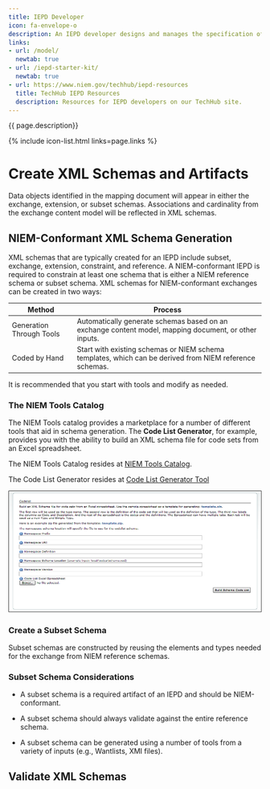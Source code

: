 ```yaml
---
title: IEPD Developer
icon: fa-envelope-o
description: An IEPD developer designs and manages the specification of an information exchange.
links:
- url: /model/
  newtab: true
- url: /iepd-starter-kit/
  newtab: true
- url: https://www.niem.gov/techhub/iepd-resources
  title: TechHub IEPD Resources
  description: Resources for IEPD developers on our TechHub site.
---
```


{{ page.description}}

{% include icon-list.html links=page.links %}

# Create XML Schemas and Artifacts

Data objects identified in the mapping document will appear in either the exchange, extension, or subset schemas. Associations and cardinality from the exchange content model will be reflected in XML schemas.

## NIEM-Conformant XML Schema Generation

XML schemas that are typically created for an IEPD include subset, exchange, extension, constraint, and reference. A NIEM-conformant IEPD is required to constrain at least one schema that is either a NIEM reference schema or subset schema. XML schemas for NIEM-conformant exchanges can be created in two ways:

| Method | Process |
| --- | ---|
| Generation Through Tools | Automatically generate schemas based on an exchange content model, mapping document, or other inputs. |
| Coded by Hand | Start with existing schemas or NIEM schema templates, which can be derived from NIEM reference schemas. |

It is recommended that you start with tools and modify as needed.

### The NIEM Tools Catalog

The NIEM Tools catalog provides a marketplace for a number of different tools that aid in schema generation. The **Code List Generator**, for example, provides you with the ability to build an XML schema file for code sets from an Excel spreadsheet.

The NIEM Tools Catalog resides at [NIEM Tools Catalog](https://www.niem.gov/tools-catalog "NIEM Tools Catalog").

The Code List Generator resides at [Code List Generator Tool](https://www.niem.gov/CLG "Code List Generator Tool")

![Code List Generator](buildtools.png "Code List Generator")

### Create a Subset Schema

Subset schemas are constructed by reusing the elements and types needed for the exchange from NIEM reference schemas.

### Subset Schema Considerations

- A subset schema is a required artifact of an IEPD and should be NIEM-conformant.

- A subset schema should always validate against the entire reference schema.

- A subset schema can be generated using a number of tools from a variety of inputs (e.g., Wantlists, XMI files).

## Validate XML Schemas
